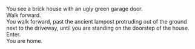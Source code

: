 You see a brick house with an ugly green garage door.  
Walk forward.  
You walk forward, past the ancient lampost protruding out of the ground next to the driveway, until you are standing on the doorstep of the house.  
Enter.  
You are home.  
